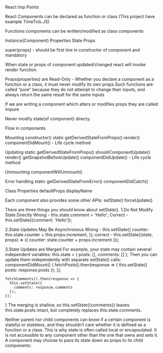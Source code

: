 React Imp Points

React Components can be declared as function or class (This project have example TimeTick.JS)

Functions components can be written/modified as class components

Instance(Component) Properties
  State
  Props 

super(props) - should be first line in constructor of component and mandatory

When state or props of component updated/changed react will invoke render function.

Props(properties) are Read-Only - Whether you declare a component as a function or a class, it must never modify its own props.Such functions are called “pure” because they do not attempt to change their inputs, and always return the same result for the same inputs

If we are writing a component which alters or modifies props they are called impure 

Never modify state(of component) directy.

Flow in components

Mounting
  constructor()
  static getDerivedStateFromProps()
  render()
  componentDidMount() - Life cycle method

Updating
  static getDerivedStateFromProps()
  shouldComponentUpdate()
  render()
  getSnapshotBeforeUpdate()
  componentDidUpdate() - Life cycle method

Unmounting
  componentWillUnmount()
  
Error handling
  static getDerivedStateFromError()
  componentDidCatch()

Class Properties
  defaultProps
  displayName

Each component also provides some other APIs:
  setState()
  forceUpdate()

There are three things you should know about setState().
  1.Do Not Modify State Directly
    Wrong - this.state.comment = 'Hello';
    Correct - this.setState({comment: 'Hello'});
    
  2.State Updates May Be Asynchronous
    Wrong -
    this.setState({
      counter: this.state.counter + this.props.increment,
    });
    correct - 
    this.setState((state, props) => ({
      counter: state.counter + props.increment
    }));
    
  3.State Updates are Merged
  For example, your state may contain several independent variables:
  this.state = {
      posts: [],
      comments: []
  };
  Then you can update them independently with separate setState() calls:
  componentDidMount() {
    fetchPosts().then(response => {
      this.setState({
        posts: response.posts
      });
    });

    fetchComments().then(response => {
      this.setState({
        comments: response.comments
      });
    });
  }
  The merging is shallow, so this.setState({comments}) leaves this.state.posts intact, but completely replaces this.state.comments.
  
Neither parent nor child components can know if a certain component is stateful or stateless, and they shouldn’t care whether it is defined as a function or a class. 
This is why state is often called local or encapsulated. It is not accessible to any component other than the one that owns and sets it.
A component may choose to pass its state down as props to its child components:


